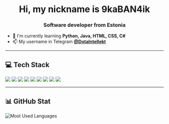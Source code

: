 <h1 align="center">Hi, my nickname is 9kaBAN4ik</h1>
<h3 align="center">Software developer from Estonia</h3>

- 🌱 I'm currently learning **Python, Java, HTML, CSS, C#**  
- 📫 My username in Telegram **[@DotaIntellekt](https://t.me/DOTAINTELLEKT)**  

---

## 💻 Tech Stack
<p>
  <img src="https://img.shields.io/badge/CSS3-blue?style=for-the-badge&logo=css3" />
  <img src="https://img.shields.io/badge/HTML5-orange?style=for-the-badge&logo=html5" />
  <img src="https://img.shields.io/badge/Java-yellow?style=for-the-badge&logo=java" />
  <img src="https://img.shields.io/badge/Javascript-yellow?style=for-the-badge&logo=javascript" />
  <img src="https://img.shields.io/badge/Python-blue?style=for-the-badge&logo=python" />
  <img src="https://img.shields.io/badge/Jira-blue?style=for-the-badge&logo=jira" />
  <img src="https://img.shields.io/badge/Figma-orange?style=for-the-badge&logo=figma" />
  <img src="https://img.shields.io/badge/C%23-239120?style=for-the-badge&logo=c-sharp&logoColor=white" />
  <img src="https://img.shields.io/badge/PHP-777BB4?style=for-the-badge&logo=php&logoColor=white" />
</p>

---

## 📊 GitHub Stat  
![Most Used Languages](https://github-readme-stats.vercel.app/api/top-langs/?username=9kaBAN4ik&layout=compact&theme=dark)
